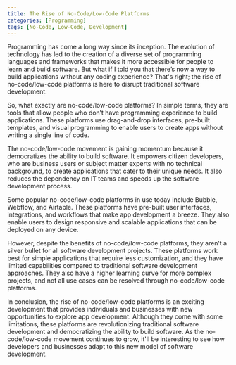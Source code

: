 ```yaml
---
title: The Rise of No-Code/Low-Code Platforms 
categories: [Programming] 
tags: [No-Code, Low-Code, Development] 
--- 
```


Programming has come a long way since its inception. The evolution of technology has led to the creation of a diverse set of programming languages and frameworks that makes it more accessible for people to learn and build software. But what if I told you that there’s now a way to build applications without any coding experience? That's right; the rise of no-code/low-code platforms is here to disrupt traditional software development.

So, what exactly are no-code/low-code platforms? In simple terms, they are tools that allow people who don’t have programming experience to build applications. These platforms use drag-and-drop interfaces, pre-built templates, and visual programming to enable users to create apps without writing a single line of code.

The no-code/low-code movement is gaining momentum because it democratizes the ability to build software. It empowers citizen developers, who are business users or subject matter experts with no technical background, to create applications that cater to their unique needs. It also reduces the dependency on IT teams and speeds up the software development process.

Some popular no-code/low-code platforms in use today include Bubble, Webflow, and Airtable. These platforms have pre-built user interfaces, integrations, and workflows that make app development a breeze. They also enable users to design responsive and scalable applications that can be deployed on any device.

However, despite the benefits of no-code/low-code platforms, they aren’t a silver bullet for all software development projects. These platforms work best for simple applications that require less customization, and they have limited capabilities compared to traditional software development approaches. They also have a higher learning curve for more complex projects, and not all use cases can be resolved through no-code/low-code platforms.

In conclusion, the rise of no-code/low-code platforms is an exciting development that provides individuals and businesses with new opportunities to explore app development. Although they come with some limitations, these platforms are revolutionizing traditional software development and democratizing the ability to build software. As the no-code/low-code movement continues to grow, it'll be interesting to see how developers and businesses adapt to this new model of software development.